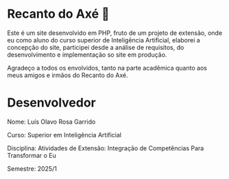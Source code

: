 # Recanto do Axé 📜

Este é um site desenvolvido em PHP, fruto de um projeto de extensão, onde eu como aluno do curso superior de Inteligência Artificial, elaborei a concepção do site, participei desde a análise de requisitos, do desenvolvimento e implementação so site em produção.

Agradeço a todos os envolvidos, tanto na parte acadêmica quanto aos meus amigos e irmãos do Recanto do Axé.

# Desenvolvedor

Nome: Luís Olavo Rosa Garrido

Curso: Superior em Inteligência Artificial

Disciplina: Atividades de Extensão: Integração de Competências Para Transformar o Eu

Semestre: 2025/1